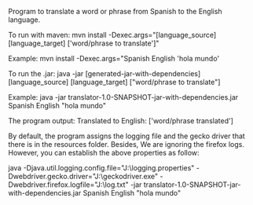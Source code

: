 Program to translate a word or phrase from Spanish to the English language.

To run with maven:
mvn install -Dexec.args="[language_source] [language_target] ['word/phrase to translate']"

Example:
mvn install -Dexec.args="Spanish English 'hola mundo'

To run the .jar:
java -jar [generated-jar-with-dependencies] [language_source] [language_target] ["word/phrase to translate"]

Example:
java -jar translator-1.0-SNAPSHOT-jar-with-dependencies.jar Spanish English "hola mundo"

The program output:
Translated to English: ['word/phrase translated']

By default, the program assigns the logging file and the gecko driver that there is in the resources folder.
Besides, We are ignoring the firefox logs. However, you can establish the above properties as follow:

java -Djava.util.logging.config.file="J:\logging.properties" -Dwebdriver.gecko.driver="J:\geckodriver.exe" -Dwebdriver.firefox.logfile="J:\log.txt" -jar translator-1.0-SNAPSHOT-jar-with-dependencies.jar Spanish English "hola mundo"




